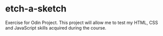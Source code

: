 # etch-a-sketch
Exercise for Odin Project. This project will allow me to test my HTML, CSS and JavaScript skills acquired during the course.
